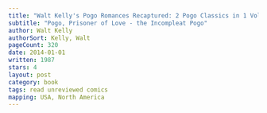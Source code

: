 ```yaml
---
title: "Walt Kelly's Pogo Romances Recaptured: 2 Pogo Classics in 1 Volume:"
subtitle: "Pogo, Prisoner of Love - the Incompleat Pogo"
author: Walt Kelly
authorSort: Kelly, Walt
pageCount: 320
date: 2014-01-01
written: 1987
stars: 4
layout: post
category: book
tags: read unreviewed comics
mapping: USA, North America
---
```

